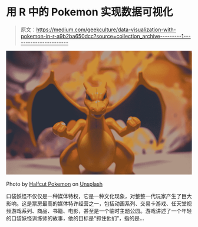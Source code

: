 # 用 R 中的 Pokemon 实现数据可视化

> 原文：<https://medium.com/geekculture/data-visualization-with-pokemon-in-r-a9b2ba650dcc?source=collection_archive---------1----------------------->

![](img/9377265c63b10bc063e55c50bf290467.png)

Photo by [Halfcut Pokemon](https://unsplash.com/@halfcutpokemon?utm_source=medium&utm_medium=referral) on [Unsplash](https://unsplash.com/?utm_source=medium&utm_medium=referral)

口袋妖怪不仅仅是一种媒体特权，它是一种文化现象，对整整一代玩家产生了巨大影响。这是票房最高的媒体特许经营之一，包括动画系列、交易卡游戏、任天堂视频游戏系列、商品、书籍、电影，甚至是一个临时主题公园。游戏讲述了一个年轻的口袋妖怪训练师的故事，他的目标是“抓住他们”，指的是…